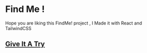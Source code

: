 
# Find Me !

 Hope you are liking this FindMe! project , I Made it with React and TailwindCSS
 
 ## [Give It A Try](https://find-me-shikhar.netlify.app/)
